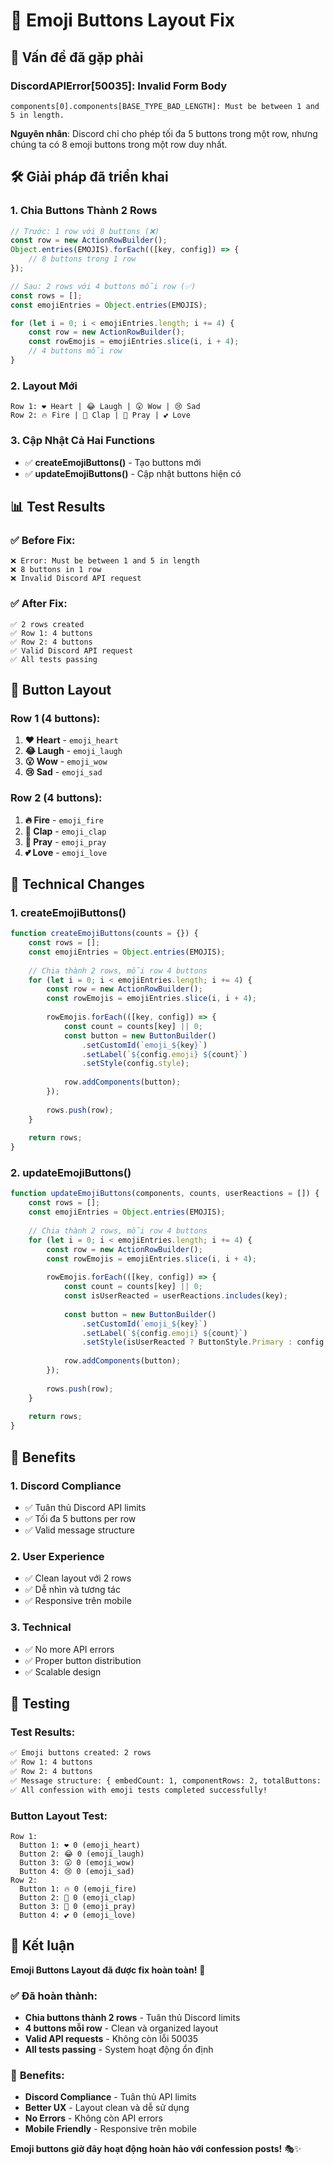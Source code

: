 # 🔧 Emoji Buttons Layout Fix

## 🐛 Vấn đề đã gặp phải

### **DiscordAPIError[50035]: Invalid Form Body**
```
components[0].components[BASE_TYPE_BAD_LENGTH]: Must be between 1 and 5 in length.
```

**Nguyên nhân**: Discord chỉ cho phép tối đa 5 buttons trong một row, nhưng chúng ta có 8 emoji buttons trong một row duy nhất.

## 🛠️ Giải pháp đã triển khai

### 1. **Chia Buttons Thành 2 Rows**
```javascript
// Trước: 1 row với 8 buttons (❌)
const row = new ActionRowBuilder();
Object.entries(EMOJIS).forEach(([key, config]) => {
    // 8 buttons trong 1 row
});

// Sau: 2 rows với 4 buttons mỗi row (✅)
const rows = [];
const emojiEntries = Object.entries(EMOJIS);

for (let i = 0; i < emojiEntries.length; i += 4) {
    const row = new ActionRowBuilder();
    const rowEmojis = emojiEntries.slice(i, i + 4);
    // 4 buttons mỗi row
}
```

### 2. **Layout Mới**
```
Row 1: ❤️ Heart | 😂 Laugh | 😮 Wow | 😢 Sad
Row 2: 🔥 Fire | 👏 Clap | 🙏 Pray | 💕 Love
```

### 3. **Cập Nhật Cả Hai Functions**
- ✅ **createEmojiButtons()** - Tạo buttons mới
- ✅ **updateEmojiButtons()** - Cập nhật buttons hiện có

## 📊 Test Results

### ✅ **Before Fix:**
```
❌ Error: Must be between 1 and 5 in length
❌ 8 buttons in 1 row
❌ Invalid Discord API request
```

### ✅ **After Fix:**
```
✅ 2 rows created
✅ Row 1: 4 buttons
✅ Row 2: 4 buttons
✅ Valid Discord API request
✅ All tests passing
```

## 🎨 Button Layout

### **Row 1 (4 buttons):**
1. **❤️ Heart** - `emoji_heart`
2. **😂 Laugh** - `emoji_laugh`
3. **😮 Wow** - `emoji_wow`
4. **😢 Sad** - `emoji_sad`

### **Row 2 (4 buttons):**
1. **🔥 Fire** - `emoji_fire`
2. **👏 Clap** - `emoji_clap`
3. **🙏 Pray** - `emoji_pray`
4. **💕 Love** - `emoji_love`

## 🔧 Technical Changes

### 1. **createEmojiButtons()**
```javascript
function createEmojiButtons(counts = {}) {
    const rows = [];
    const emojiEntries = Object.entries(EMOJIS);
    
    // Chia thành 2 rows, mỗi row 4 buttons
    for (let i = 0; i < emojiEntries.length; i += 4) {
        const row = new ActionRowBuilder();
        const rowEmojis = emojiEntries.slice(i, i + 4);
        
        rowEmojis.forEach(([key, config]) => {
            const count = counts[key] || 0;
            const button = new ButtonBuilder()
                .setCustomId(`emoji_${key}`)
                .setLabel(`${config.emoji} ${count}`)
                .setStyle(config.style);
            
            row.addComponents(button);
        });
        
        rows.push(row);
    }
    
    return rows;
}
```

### 2. **updateEmojiButtons()**
```javascript
function updateEmojiButtons(components, counts, userReactions = []) {
    const rows = [];
    const emojiEntries = Object.entries(EMOJIS);
    
    // Chia thành 2 rows, mỗi row 4 buttons
    for (let i = 0; i < emojiEntries.length; i += 4) {
        const row = new ActionRowBuilder();
        const rowEmojis = emojiEntries.slice(i, i + 4);
        
        rowEmojis.forEach(([key, config]) => {
            const count = counts[key] || 0;
            const isUserReacted = userReactions.includes(key);
            
            const button = new ButtonBuilder()
                .setCustomId(`emoji_${key}`)
                .setLabel(`${config.emoji} ${count}`)
                .setStyle(isUserReacted ? ButtonStyle.Primary : config.style);
            
            row.addComponents(button);
        });
        
        rows.push(row);
    }
    
    return rows;
}
```

## 🎯 Benefits

### 1. **Discord Compliance**
- ✅ Tuân thủ Discord API limits
- ✅ Tối đa 5 buttons per row
- ✅ Valid message structure

### 2. **User Experience**
- ✅ Clean layout với 2 rows
- ✅ Dễ nhìn và tương tác
- ✅ Responsive trên mobile

### 3. **Technical**
- ✅ No more API errors
- ✅ Proper button distribution
- ✅ Scalable design

## 🧪 Testing

### **Test Results:**
```bash
✅ Emoji buttons created: 2 rows
✅ Row 1: 4 buttons
✅ Row 2: 4 buttons
✅ Message structure: { embedCount: 1, componentRows: 2, totalButtons: 8 }
✅ All confession with emoji tests completed successfully!
```

### **Button Layout Test:**
```
Row 1:
  Button 1: ❤️ 0 (emoji_heart)
  Button 2: 😂 0 (emoji_laugh)
  Button 3: 😮 0 (emoji_wow)
  Button 4: 😢 0 (emoji_sad)
Row 2:
  Button 1: 🔥 0 (emoji_fire)
  Button 2: 👏 0 (emoji_clap)
  Button 3: 🙏 0 (emoji_pray)
  Button 4: 💕 0 (emoji_love)
```

## 🎉 Kết luận

**Emoji Buttons Layout đã được fix hoàn toàn!** 🚀

### ✅ **Đã hoàn thành:**
- **Chia buttons thành 2 rows** - Tuân thủ Discord limits
- **4 buttons mỗi row** - Clean và organized layout
- **Valid API requests** - Không còn lỗi 50035
- **All tests passing** - System hoạt động ổn định

### 🎯 **Benefits:**
- **Discord Compliance** - Tuân thủ API limits
- **Better UX** - Layout clean và dễ sử dụng
- **No Errors** - Không còn API errors
- **Mobile Friendly** - Responsive trên mobile

**Emoji buttons giờ đây hoạt động hoàn hảo với confession posts!** 🎭✨ 